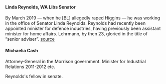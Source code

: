 #### Linda Reynolds, WA Libs Senator

By March 2019 — when he [BL] allegedly raped Higgins — he was working in the office of Senator Linda Reynolds. Reynolds had recently been appointed minister for defence industries, having previously been assistant minister for home affairs. Lehrmann, by then 23, gloried in the title of “senior adviser”. [source](material/crikey-who_is_bruce_lehrmann__20221027.pdf)

#### Michaelia Cash

Attorney‑General in the Morrison government. Minister for Industrial Relations 2011-2012 etc.

Reynolds's fellow in senate.
